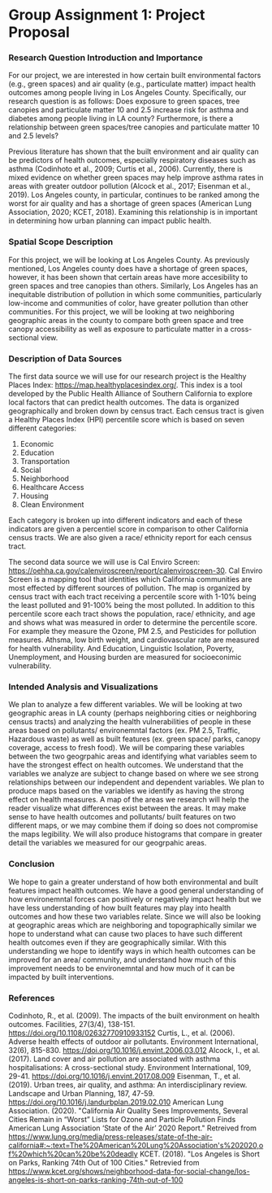 # Group Assignment 1: Project Proposal 
### Research Question Introduction and Importance
For our project, we are interested in how certain built environmental factors (e.g., green spaces) and air quality (e.g., particulate matter) impact health outcomes among people living in Los Angeles County. Specifically, our research question is as follows: Does exposure to green spaces, tree canopies and particulate matter 10 and 2.5 increase risk for asthma and diabetes among people living in LA county? Furthermore, is there a relationship between green spaces/tree canopies and particulate matter 10 and 2.5 levels?

Previous literature has shown that the built environment and air quality can be predictors of health outcomes, especially respiratory diseases such as asthma (Codinhoto et al., 2009; Curtis et al., 2006). Currently, there is mixed evidence on whether green spaces may help improve asthma rates in areas with greater outdoor pollution (Alcock et al., 2017; Eisenman et al., 2019). Los Angeles county, in particular, continues to be ranked among the worst for air quality and has a shortage of green spaces (American Lung Association, 2020; KCET, 2018). Examining this relationship is in important in determining how urban planning can impact public health.

### Spatial Scope Description 
For this project, we will be looking at Los Angeles County. As previously mentioned, Los Angeles county does have a shortage of green spaces, however, it has been shown that certain areas have more accesibility to green spaces and tree canopies than others. Similarly, Los Angeles has an inequitable distribution of pollution in which some communities, particularly low-income and communities of color, have greater pollution than other communities. For this project, we will be looking at two neighboring geographic areas in the county to compare both green space and tree canopy accessibility as well as exposure to particulate matter in a cross-sectional view. 

### Description of Data Sources 
The first data source we will use for our research project is the Healthy Places Index: https://map.healthyplacesindex.org/. This index is a tool developed by the Public Health Alliance of Southern California to explore local factors that can predict health outcomes. The data is organized geographically and broken down by census tract. Each census tract is given a Healthy Places Index (HPI) percentile score which is based on seven different categories: 
1. Economic
1. Education
1. Transportation
1. Social 
1. Neighborhood
1. Healthcare Access 
1. Housing 
1. Clean Environment 

Each category is broken up into different indicators and each of these indicators are given a percentiel score in comparison to other California census tracts. We are also given a race/ ethnicity report for each census tract.

The second data source we will use is Cal Enviro Screen: https://oehha.ca.gov/calenviroscreen/report/calenviroscreen-30. Cal Enviro Screen is a mapping tool that identities which California communities are most effected by different sources of pollution. The map is organized by census tract with each tract receiving a percentile score with 1-10% being the least polluted and 91-100% being the most polluted. In addition to this percentile score each tract shows the population, race/ ethnicity, and age and shows what was measured in order to determine the percentile score. For example they measure the Ozone, PM 2.5, and Pesticides for pollution measures. Athsma, low birth weight, and cardiovascular rate are measured for health vulnerability. And Education, Linguistic Isolation, Poverty, Unemployment, and Housing burden are measured for socioeconimic vulnerability. 
### Intended Analysis and Visualizations 
We plan to analyze a few different variables. We will be looking at two geographic areas in LA county (perhaps neighboring cities or neighboring census tracts) and analyzing the health vulnerabilities of people in these areas based on pollutants/ environemntal factors (ex. PM 2.5, Traffic, Hazardous waste) as well as built features (ex. green space/ parks, canopy coverage, access to fresh food). We will be comparing these variables between the two geogrpahic areas and identifying what variables seem to have the strongest effect on health outcomes. We understand that the variables we analyze are subject to change based on where we see strong relationships between our independent and dependent variables. We plan to produce maps based on the variables we identify as having the strong effect on health measures. A map of the areas we research will help the reader visualize what differences exist between the areas. It may make sense to have health outcomes and pollutants/ built features on two different maps, or we may combine them if doing so does not compromise the maps legibility. We will also produce histograms that compare in greater detail the variables we measured for our geogrpahic areas. 
### Conclusion
We hope to gain a greater understand of how both environmental and built features impact health outcomes. We have a good general understanding of how environemntal forces can positively or negatively impact health but we have less understanding of how built features may play into health outcomes and how these two variables relate. Since we will also be looking at geographic areas which are neighboring and topographically similar we hope to understand what can cause two places to have such different health outcomes even if they are geographically similar. With this understanding we hope to identify ways in which health outcomes can be improved for an area/ community, and understand how much of this improvement needs to be environemntal and how much of it can be impacted by built interventions. 

### References
Codinhoto, R., et al. (2009). The impacts of the built environment on health outcomes. Facilities, 27(3/4), 138-151. https://doi.org/10.1108/02632770910933152
Curtis, L., et al. (2006). Adverse health effects of outdoor air pollutants. Environment International, 32(6), 815-830. https://doi.org/10.1016/j.envint.2006.03.012
Alcock, I., et al. (2017). Land cover and air pollution are associated with asthma hospitalisations: A cross-sectional study. Environment International, 109, 29-41. https://doi.org/10.1016/j.envint.2017.08.009
Eisenman, T., et al. (2019). Urban trees, air quality, and asthma: An interdisciplinary review. Landscape and Urban Planning, 187, 47-59. https://doi.org/10.1016/j.landurbplan.2019.02.010
American Lung Association. (2020). "California Air Quality Sees Improvements, Several Cities Remain in “Worst” Lists for Ozone and Particle Pollution Finds American Lung Association ‘State of the Air’ 2020 Report." Retreived from https://www.lung.org/media/press-releases/state-of-the-air-california#:~:text=The%20American%20Lung%20Association's%202020,of%20which%20can%20be%20deadly
KCET. (2018). "Los Angeles is Short on Parks, Ranking 74th Out of 100 Cities." Retrevied from https://www.kcet.org/shows/neighborhood-data-for-social-change/los-angeles-is-short-on-parks-ranking-74th-out-of-100
